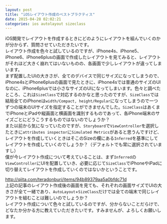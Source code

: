 ```yaml
---
layout: post
title: "iOSレイアウト作成のベストプラクティス"
date: 2015-04-28 02:02:21
categories: ios autolayout sizeclass
---
```

<p>iOS開発でレイアウトを作成するときにどのようにレイアウトを組んでいくのかが分からず、質問させていただきたいです。<br>
レイアウト作成を色々と試しているのですが、iPhone4s、iPhone5、iPhone6、iPhone6plusの画面で作成したレイアウトを見てみると、レイアウトがそれほど大きく崩れてはいないものの、各画面で少しレイアウトが違ってしまいます。<br>
まず配置したUIの大きさが、全てのデバイスで同じサイズになってしまうので、iPhone4sとiPhone6plusの画面で見たときに、iPhone4sでは普通のサイズのUIなのに、iPhone6plusでは小さなサイズのUIになってしまいます。色々と調べたところ、これは<code>SizeClass</code>で対応するのかなと思ったのですが、<code>SizeClass</code>では結局全てのiPhoneは<code>width/Compact, height/Regular</code>になってしまうので一つずつの端末のUIサイズを指定することができませんでした。<code>SizeClass</code>はあくまでiPhoneとiPadや縦画面と横画面を識別するものであって、各iPhone端末のサイズごとにどうこうするものではないのでしょうか？<br>
また以前から気になっていたのですが、<code>Storyboard</code>で<code>ViewController</code>を選択したときに<code>attributes inspector</code>に<code>Simulated Metrics</code>があると思うんですけど、レイアウトを作成していくときはそこのSizeの欄にある<code>Inferred</code>を基準にしてレイアウトを作成していくのでしょうか？（デフォルトでも常に選択されていますし）<br>
僕が今レイアウト作成について考えていることは、まず<code>Inferred</code>の<code>ViewController</code>にUIを配置していき、必要に応じて<code>SizeClass</code>でiPhoneやiPadに切り替えてレイアウトを作成していくのではないかということです。</p>

<p><a href="http://qiita.com/teradonburi/items/94b89379aa5a0bfdc71d" rel="nofollow">http://qiita.com/teradonburi/items/94b89379aa5a0bfdc71d</a><br>
上記の記事のレイアウト作成後の画面を見ても、それぞれの画面サイズでUIの大きさが全て一緒であり、<code>AutoLayout</code>+<code>SizeClass</code>だけでは全ての端末で同じレイアウトを組むことは難しいのでしょうか？<br>
レイアウト作成について色々と試しているのですが、分からないことだらけで、どなたか分かる方に教えていただきたいです。すみませんが、よろしくお願いします。</p>
